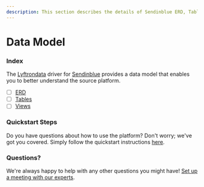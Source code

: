 ```yaml
---
description: This section describes the details of Sendinblue ERD, Tables, and Views.
---
```


# Data Model

### Index

The  [Lyftrondata](https://www.lyftrondata.com/) driver for [Sendinblue](https://www.lyftrondata.com/integration/marketing-analytics/sendinblue/) provides a data model that enables you to better understand the source platform.

* [ ] [ERD](erd.md)
* [ ] [Tables](tables.md)
* [ ] [Views](views.md)

### Quickstart Steps

Do you have questions about how to use the platform? Don't worry; we've got you covered. Simply follow the quickstart instructions [here](../README.md).


### Questions? <a href="#questions" id="questions"></a>

We're always happy to help with any other questions you might have! [Set up a meeting with our experts](https://www.lyftrondata.com/book-a-meeting/).

